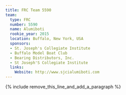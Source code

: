 ```yaml
---
title: FRC Team 5590
team:
  type: FRC
  number: 5590
  name: Alumiboti
  rookie_year: 2015
  location: Buffalo, New York, USA
  sponsors:
  - St. Joseph's Collegiate Institute
  - Buffalo Model Boat Club
  - Bearing Distributors, Inc.
  - St Joseph'S Collegiate Institute
  links:
    Website: http://www.sjcialumiboti.com
---
```


{% include remove_this_line_and_add_a_paragraph %}